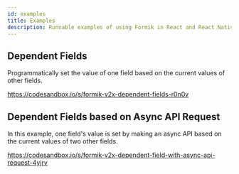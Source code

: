 ```yaml
---
id: examples
title: Examples
description: Runnable examples of using Formik in React and React Native to create forms
---
```


## Dependent Fields

Programmatically set the value of one field based on the current values of other fields.

https://codesandbox.io/s/formik-v2x-dependent-fields-r0n0v

## Dependent Fields based on Async API Request

In this example, one field's value is set by making an async API based on the current values of two other fields.

https://codesandbox.io/s/formik-v2x-dependent-field-with-async-api-request-4yjrv
